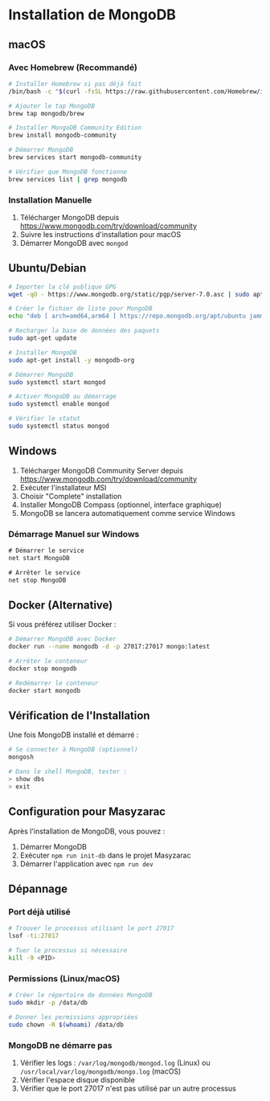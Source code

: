 # Installation de MongoDB

## macOS

### Avec Homebrew (Recommandé)
```bash
# Installer Homebrew si pas déjà fait
/bin/bash -c "$(curl -fsSL https://raw.githubusercontent.com/Homebrew/install/HEAD/install.sh)"

# Ajouter le tap MongoDB
brew tap mongodb/brew

# Installer MongoDB Community Edition
brew install mongodb-community

# Démarrer MongoDB
brew services start mongodb-community

# Vérifier que MongoDB fonctionne
brew services list | grep mongodb
```

### Installation Manuelle
1. Télécharger MongoDB depuis https://www.mongodb.com/try/download/community
2. Suivre les instructions d'installation pour macOS
3. Démarrer MongoDB avec `mongod`

## Ubuntu/Debian

```bash
# Importer la clé publique GPG
wget -qO - https://www.mongodb.org/static/pgp/server-7.0.asc | sudo apt-key add -

# Créer le fichier de liste pour MongoDB
echo "deb [ arch=amd64,arm64 ] https://repo.mongodb.org/apt/ubuntu jammy/mongodb-org/7.0 multiverse" | sudo tee /etc/apt/sources.list.d/mongodb-org-7.0.list

# Recharger la base de données des paquets
sudo apt-get update

# Installer MongoDB
sudo apt-get install -y mongodb-org

# Démarrer MongoDB
sudo systemctl start mongod

# Activer MongoDB au démarrage
sudo systemctl enable mongod

# Vérifier le statut
sudo systemctl status mongod
```

## Windows

1. Télécharger MongoDB Community Server depuis https://www.mongodb.com/try/download/community
2. Exécuter l'installateur MSI
3. Choisir "Complete" installation
4. Installer MongoDB Compass (optionnel, interface graphique)
5. MongoDB se lancera automatiquement comme service Windows

### Démarrage Manuel sur Windows
```cmd
# Démarrer le service
net start MongoDB

# Arrêter le service
net stop MongoDB
```

## Docker (Alternative)

Si vous préférez utiliser Docker :

```bash
# Démarrer MongoDB avec Docker
docker run --name mongodb -d -p 27017:27017 mongo:latest

# Arrêter le conteneur
docker stop mongodb

# Redémarrer le conteneur
docker start mongodb
```

## Vérification de l'Installation

Une fois MongoDB installé et démarré :

```bash
# Se connecter à MongoDB (optionnel)
mongosh

# Dans le shell MongoDB, tester :
> show dbs
> exit
```

## Configuration pour Masyzarac

Après l'installation de MongoDB, vous pouvez :

1. Démarrer MongoDB
2. Exécuter `npm run init-db` dans le projet Masyzarac
3. Démarrer l'application avec `npm run dev`

## Dépannage

### Port déjà utilisé
```bash
# Trouver le processus utilisant le port 27017
lsof -ti:27017

# Tuer le processus si nécessaire
kill -9 <PID>
```

### Permissions (Linux/macOS)
```bash
# Créer le répertoire de données MongoDB
sudo mkdir -p /data/db

# Donner les permissions appropriées
sudo chown -R $(whoami) /data/db
```

### MongoDB ne démarre pas
1. Vérifier les logs : `/var/log/mongodb/mongod.log` (Linux) ou `/usr/local/var/log/mongodb/mongo.log` (macOS)
2. Vérifier l'espace disque disponible
3. Vérifier que le port 27017 n'est pas utilisé par un autre processus